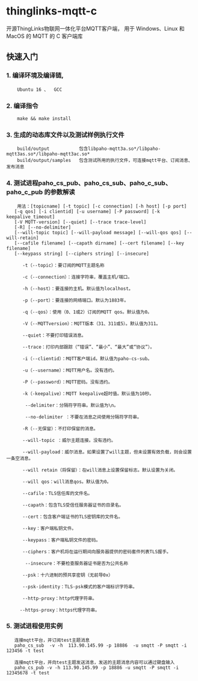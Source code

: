 # thinglinks-mqtt-c
开源ThingLinks物联网一体化平台MQTT客户端， 用于 Windows、Linux 和 MacOS 的 MQTT 的 C 客户端库
## 快速入门
### 1. 编译环境及编译链,
        Ubuntu 16 、  GCC
### 2. 编译指令
        make && make install
### 3. 生成的动态库文件以及测试样例执行文件
        build/output           包含libpaho-mqtt3a.so*/libpaho-mqtt3as.so*/libpaho-mqtt3ac.so*
        build/output/samples   包含测试所用的执行文件，可连接mqtt平台、订阅消息、发布消息
### 4. 测试进程paho_cs_pub、paho_cs_sub、paho_c_sub、paho_c_pub 的参数解读
        用法：[topicname] [-t topic] [-c connection] [-h host] [-p port]
       [-q qos] [-i clientid] [-u username] [-P password] [-k keepalive_timeout]
       [-V MQTT-version] [--quiet] [--trace trace-level]
       [-R] [--no-delimiter]
       [--will-topic topic] [--will-payload message] [--will-qos qos] [--will-retain]
       [--cafile filename] [--capath dirname] [--cert filename] [--key filename]
       [--keypass string] [--ciphers string] [--insecure]

          -t（--topic）：要订阅的MQTT主题名称

          -c（--connection）：连接字符串，覆盖主机/端口。

          -h（--host）：要连接的主机。默认值为localhost。

          -p（--port）：要连接的网络端口。默认为1883年。

          -q（--qos）：使用（0、1或2）订阅的MQTT qos。默认值为0。

          -V（--MQTTversion）：MQTT版本（31、311或5）。默认值为311。

          --quiet：不要打印错误消息。

          --trace：打印内部跟踪（“错误”、“最小”、“最大”或“协议”）。

          -i（--clientid）：MQTT客户端id。默认值为paho-cs-sub。

          -u（--username）：MQTT用户名。没有违约。

          -P（--password）：MQTT密码。没有违约。

          -k（-keepalive）：MQTT keepalive超时值。默认值为10秒。

           --delimiter：分隔符字符串。默认值为\n。
           
           --no-delimiter ：不要在消息之间使用分隔符字符串。

          -R（--无保留）：不打印保留的消息。

          --will-topic ：威尔主题连接。没有违约。

          --will-payload：威尔消息。如果设置了will主题，但未设置有效负载，则会设置一条空消息。

          --will retain（将保留）：在will消息上设置保留标志。默认设置为关闭。

          --will qos：will消息qos。默认值为0。

          --cafile：TLS信任库的文件名。

          --capath：包含TLS受信任服务器证书的目录名。

          --cert：包含客户端证书的TLS密钥库的文件名。

          --key：客户端私钥文件。

          --keypass：客户端私钥文件的密码。

          --ciphers：客户机将在运行期间向服务器提供的密码套件列表TLS握手。

           --insecure：不要检查服务器证书是否为公共名称

          --psk：十六进制的预共享密钥（无前导0x）

          --psk-identity：TLS-psk模式的客户端标识字符串。

          --http-proxy：http代理字符串。

         --https-proxy：https代理字符串。
### 5. 测试进程使用实例
       连接mqtt平台，并订阅test主题消息
       paho_cs_sub  -v -h  113.90.145.99 -p 18886  -u smqtt -P smqtt -i 123456 -t test   
       
       连接mqtt平台，并向test主题发送消息，发送的主题消息内容可以通过键盘输入
       paho_cs_pub -v -h 113.90.145.99 -p 18886 -u smqtt -P smqtt -i 12345678 -t test
       
